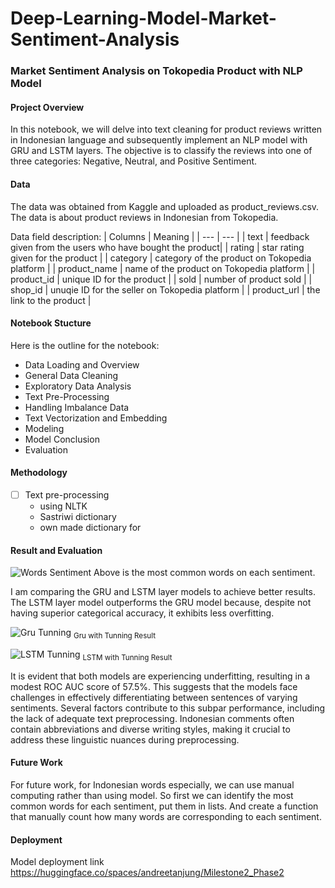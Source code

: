 # Deep-Learning-Model-Market-Sentiment-Analysis
### Market Sentiment Analysis on Tokopedia Product with NLP Model

#### Project Overview
In this notebook, we will delve into text cleaning for product reviews written in Indonesian language and subsequently implement an NLP model with GRU and LSTM layers. The objective is to classify the reviews into one of three categories: Negative, Neutral, and Positive Sentiment.

#### Data
The data was obtained from Kaggle and uploaded as product_reviews.csv. The data is about product reviews in Indonesian from Tokopedia.

Data field description:
| Columns | Meaning |
| --- | --- |
| text | feedback given from the users who have bought the product|
| rating | star rating given for the product |
| category | category of the product on Tokopedia platform |
| product_name | name of the product on Tokopedia platform |
| product_id | unique ID for the product |
| sold | number of product sold |
| shop_id | unuqie ID for the seller on Tokopedia platform |
| product_url | the link to the product |

#### Notebook Stucture
Here is the outline for the notebook:
  - Data Loading and Overview
  - General Data Cleaning
  - Exploratory Data Analysis
  - Text Pre-Processing
  - Handling Imbalance Data
  - Text Vectorization and Embedding
  - Modeling
  - Model Conclusion
  - Evaluation

#### Methodology
- [ ] Text pre-processing
  - using NLTK
  - Sastriwi dictionary
  - own made dictionary for   

#### Result and Evaluation
![Words Sentiment](https://github.com/andreetanjung/Deep-Learning-Model-Market-Sentiment-Analysis/assets/123824152/61a71800-9bdb-400c-b02c-0fa5761e524f)
Above is the most common words on each sentiment.

I am comparing the GRU and LSTM layer models to achieve better results. The LSTM layer model outperforms the GRU model because, despite not having superior categorical accuracy, it exhibits less overfitting. 

![Gru Tunning](https://github.com/andreetanjung/Deep-Learning-Model-Market-Sentiment-Analysis/assets/123824152/b1019146-d634-4027-8edd-b07834067d49)
<sub> Gru with Tunning Result <sub>

![LSTM Tunning](https://github.com/andreetanjung/Deep-Learning-Model-Market-Sentiment-Analysis/assets/123824152/19de465f-32e3-45d4-b065-a2b1b7e6fc68)
<sub> LSTM with Tunning Result <sub>

It is evident that both models are experiencing underfitting, resulting in a modest ROC AUC score of 57.5%. This suggests that the models face challenges in effectively differentiating between sentences of varying sentiments. Several factors contribute to this subpar performance, including the lack of adequate text preprocessing. Indonesian comments often contain abbreviations and diverse writing styles, making it crucial to address these linguistic nuances during preprocessing.

#### Future Work 
For future work, for Indonesian words especially, we can use manual computing rather than using model. So first we can identify the most common words for each sentiment, put them in lists. And create a function that manually count how many words are corresponding to each sentiment.

#### Deployment
Model deployment link https://huggingface.co/spaces/andreetanjung/Milestone2_Phase2
